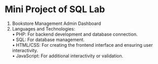 # Mini Project of SQL Lab

1. Bookstore Management Admin Dashboard
2. Languages and Technologies:<br>
   • PHP: For backend development and database connection.<br>
   • SQL: For database management.<br>
   • HTML/CSS: For creating the frontend interface and ensuring user interactivity.<br>
   • JavaScript: For additional interactivity or validation.<br>
